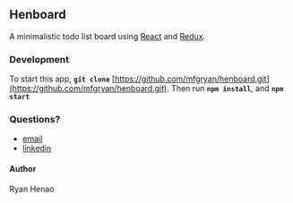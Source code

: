 ## Henboard

A minimalistic todo list board using [React](https://facebook.github.io/react/) and [Redux](http://redux.js.org/).

### Development

To start this app, **`git clone`** [https://github.com/mfgryan/henboard.git](https://github.com/mfgryan/henboard.git).
Then run **`npm install`**, and **`npm start`**

### Questions?

- [email](henao@henserver.com)
- [linkedin](www.linkedin.com/in/ryan-henao-4173917b)

#### Author
Ryan Henao
